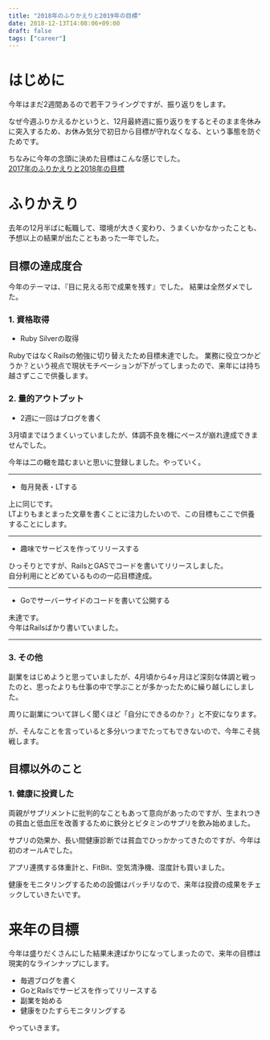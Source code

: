 ```yaml
---
title: "2018年のふりかえりと2019年の目標"
date: 2018-12-13T14:08:06+09:00
draft: false
tags: ["career"]
---
```


# はじめに

今年はまだ2週間あるので若干フライングですが、振り返りをします。

なぜ今週ふりかえるかというと、12月最終週に振り返りをするとそのまま冬休みに突入するため、お休み気分で初日から目標が守れなくなる、という事態を防ぐためです。

ちなみに今年の念頭に決めた目標はこんな感じでした。<br>
[2017年のふりかえりと2018年の目標](https://mom0tomo.github.io/post/20180102/)

# ふりかえり
去年の12月半ばに転職して、環境が大きく変わり、うまくいかなかったことも、予想以上の結果が出たこともあった一年でした。

## 目標の達成度合

今年のテーマは、『目に見える形で成果を残す』でした。
結果は全然ダメでした。

### 1. 資格取得
- Ruby Silverの取得

RubyではなくRailsの勉強に切り替えたため目標未達でした。
業務に役立つかどうか？という視点で現状モチベーションが下がってしまったので、来年には持ち越さずここで供養します。

### 2. 量的アウトプット

- 2週に一回はブログを書く

3月頃まではうまくいっていましたが、体調不良を機にペースが崩れ達成できませんでした。

今年は二の轍を踏むまいと思いに登録しました。やっていく。
***

- 毎月発表・LTする

上に同じです。<br>
LTよりもまとまった文章を書くことに注力したいので、この目標もここで供養することにします。
***

- 趣味でサービスを作ってリリースする

ひっそりとですが、RailsとGASでコードを書いてリリースしました。<br>
自分利用にとどめているものの一応目標達成。
***

- Goでサーバーサイドのコードを書いて公開する

未達です。<br>
今年はRailsばかり書いていました。
***

### 3. その他
副業をはじめようと思っていましたが、4月頃から4ヶ月ほど深刻な体調と戦ったのと、思ったよりも仕事の中で学ぶことが多かったために繰り越しにしました。

周りに副業について詳しく聞くほど「自分にできるのか？」と不安になります。

が、そんなことを言っていると多分いつまでたってもできないので、今年こそ挑戦します。


## 目標以外のこと
### 1. 健康に投資した

両親がサプリメントに批判的なこともあって意向があったのですが、生まれつきの貧血と低血圧を改善するために鉄分とビタミンのサプリを飲み始めました。

サプリの効果か、長い間健康診断では貧血でひっかかってきたのですが、今年は初のオールAでした。

アプリ連携する体重計と、FitBit、空気清浄機、湿度計も買いました。

健康をモニタリングするための設備はバッチリなので、来年は投資の成果をチェックしていきたいです。

# 来年の目標
今年は盛りだくさんにした結果未達ばかりになってしまったので、来年の目標は現実的なラインナップにします。

- 毎週ブログを書く
- GoとRailsでサービスを作ってリリースする
- 副業を始める
- 健康をひたすらモニタリングする

やっていきます。



